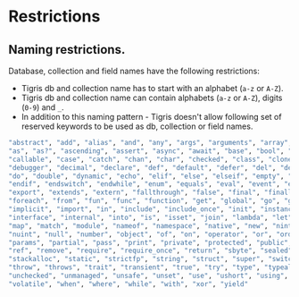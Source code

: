 # Restrictions

## Naming restrictions.

Database, collection and field names have the following restrictions:

- Tigris db and collection name has to start with an alphabet (`a-z` or `A-Z`).
- Tigris db and collection name can contain alphabets (`a-z` or `A-Z`),
  digits (`0-9`) and `_`.
- In addition to this naming pattern - Tigris doesn't allow following set of
  reserved keywords to be used as db, collection or field names.

```bash
"abstract", "add", "alias", "and", "any", "args", "arguments", "array",
"as", "as?", "ascending", "assert", "async", "await", "base", "bool", "boolean", "break", "by", "byte",
"callable", "case", "catch", "chan", "char", "checked", "class", "clone", "const", "constructor", "continue",
"debugger", "decimal", "declare", "def", "default", "defer", "del", "delegate", "delete", "descending", "die",
"do", "double", "dynamic", "echo", "elif", "else", "elseif", "empty", "enddeclare", "endfor", "endforeach",
"endif", "endswitch", "endwhile", "enum", "equals", "eval", "event", "except", "exception", "exit", "explicit",
"export", "extends", "extern", "fallthrough", "false", "final", "finally", "fixed", "float", "fn", "for",
"foreach", "from", "fun", "func", "function", "get", "global", "go", "goto", "group", "if", "implements",
"implicit", "import", "in", "include", "include_once", "init", "instanceof", "insteadof", "int", "integer",
"interface", "internal", "into", "is", "isset", "join", "lambda", "let", "list", "lock", "long", "managed",
"map", "match", "module", "nameof", "namespace", "native", "new", "nint", "none", "nonlocal", "not", "notnull",
"nuint", "null", "number", "object", "of", "on", "operator", "or", "orderby", "out", "override", "package",
"params", "partial", "pass", "print", "private", "protected", "public", "raise", "range", "readonly", "record",
"ref", "remove", "require", "require_once", "return", "sbyte", "sealed", "select", "set", "short", "sizeof",
"stackalloc", "static", "strictfp", "string", "struct", "super", "switch", "symbol", "synchronized", "this",
"throw", "throws", "trait", "transient", "true", "try", "type", "typealias", "typeof", "uint", "ulong",
"unchecked", "unmanaged", "unsafe", "unset", "use", "ushort", "using", "val", "value", "var", "virtual", "void",
"volatile", "when", "where", "while", "with", "xor", "yield"
```
